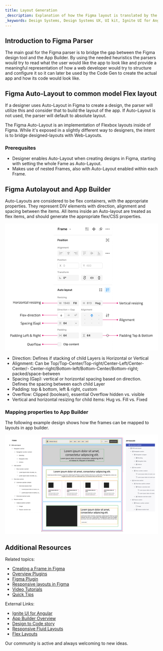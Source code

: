 ```yaml
---
title: Layout Generation 
_description: Explanation of how the Figma layout is translated by the parser and generated in App Builder. 
_keywords: Design Systems, Design Systems UX, UI kit, Ignite UI for Angular, Angular, Angular Design System, Design Kits for Angular, Figma, Figma to Angular, Export code from Figma, Figma HTML, Figma to HTML, Figma UI kits
---
```


## Introduction to Figma Parser

The main goal for the Figma parser is to bridge the gap between the Figma design tool and the App Builder. By using the needed heuristics the parsers would try to read what the user would like the app to look like and provide a meaningful representation of how a web developer would try to structure and configure it so it can later be used by the Code Gen to create the actual app and how its code would look like.

## Figma Auto-Layout to common model Flex layout

If a designer uses Auto-Layout in Figma to create a design, the parser will utilize this and consider that to build the layout of the app. If Auto-Layout is not used, the parser will default to absolute layout.

The Figma Auto-Layout is an implementation of Flexbox layouts inside of Figma. While it's exposed in a slightly different way to designers, the intent is to bridge designed-layouts with Web-Layouts.

### Prerequsites

- Designer enables Auto-Layout when creating designs in Figma, starting with setting the whole Fame as Auto-Layout.
- Makes use of nested Frames, also with Auto-Layout enabled within each Frame.

## Figma Autolayout and App Builder

Auto-Layouts are considered to be flex containers, with the appropriate properties. They represent DIV elements with direction, alignment and spacing between the items. All items inside an Auto-layout are treated as flex items, and should generate the appropriate flex/CSS properties.

<img class="responsive-img" src="../images/figma_autolayout.png" srcset="../images/figma_autolayout@2x.png 2x" />

- Direction: Defines if stacking of child Layers is Horizontal or Vertical
- Alignment: Can be Top/Top-Center/Top-right/Center-Left/Center-Center/- Center-right/Bottom-left/Bottom-Center/Bottom-right; packed/space-between
- Spacing (Gap): vertical or horizontal spacing based on direction. Defines the spacing between each child Layer
- Padding: top & bottom, left & right, custom
- Overflow: Clipped (boolean), essential Overflow hidden vs. visible
- Vertical and horizontal resizing for child items: Hug vs. Fill vs. Fixed

### Mapping properties to App Builder

The following example design shows how the frames can be mapped to layouts in app builder.

<img class="responsive-img" src="../images/figma_to_appbuilder.png" srcset="../images/figma_to_appbuilder@2x.png 2x" />


## Additional Resources

Related topics:

- [Creating a Frame in Figma](../creating-a-frame-in-figma.md)
- [Overview Plugins](../plugins/overview-plugins.md)
- [Figma Plugin](../plugins/figma-plugin.md)
- [Responsive layouts in Figma](../best-layout-practices-figma.md)
- [Video Tutorials](../video-tutorials.md)
- [Quick Tips](../quick-tips.md)

External Links:

- [Ignite UI for Angular](https://www.infragistics.com/products/ignite-ui-angular)
- [App Builder Overview](https://www.appbuilder.dev/help/app-builder-overview)
- [Design to Code story](https://www.appbuilder.dev/help/ui-kits/figma)
- [Responsive Fluid Layouts](https://www.appbuilder.dev/help/how-to/responsive-fluid-layout)
- [Flex Layouts](https://www.appbuilder.dev/help/flex-layouts/flex-layouts)


Our community is active and always welcoming to new ideas.



